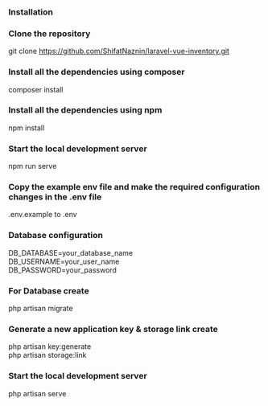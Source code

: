 ### Installation

### Clone the repository
git clone https://github.com/ShifatNaznin/laravel-vue-inventory.git

### Install all the dependencies using composer
composer install

### Install all the dependencies using npm
npm install

### Start the local development server
npm run serve

### Copy the example env file and make the required configuration changes in the .env file
.env.example to .env

### Database configuration
DB_DATABASE=your_database_name <br>
DB_USERNAME=your_user_name <br>
DB_PASSWORD=your_password

### For Database create
php artisan migrate

### Generate a new application key & storage link create
php artisan key:generate <br>
php artisan storage:link

### Start the local development server
php artisan serve
